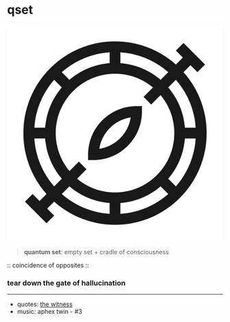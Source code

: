 # qset

![qset](https://raw.githubusercontent.com/Neko250/qset/gh-pages/img/qset-black.svg)

> __quantum set__: empty set + cradle of consciousness

:: coincidence of opposites ::

### tear down the gate of hallucination

---

- quotes: [the witness](http://the-witness.net/)
- music: aphex twin - \#3
